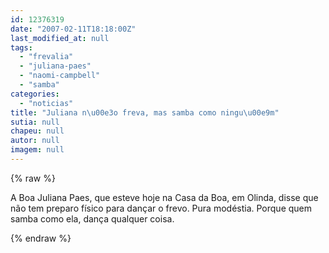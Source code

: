```yaml
---
id: 12376319
date: "2007-02-11T18:18:00Z"
last_modified_at: null
tags:
  - "frevalia"
  - "juliana-paes"
  - "naomi-campbell"
  - "samba"
categories:
  - "noticias"
title: "Juliana n\u00e3o freva, mas samba como ningu\u00e9m"
sutia: null
chapeu: null
autor: null
imagem: null
---
```

{% raw %}
<p><P>A Boa Juliana Paes, que esteve hoje na Casa da Boa, em Olinda, disse que não tem preparo físico para dançar o frevo. Pura modéstia. Porque quem samba como ela, dança qualquer coisa.</P> </p>
{% endraw %}
